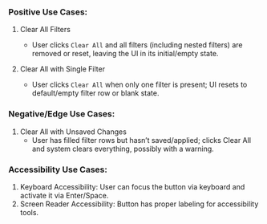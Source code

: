 ### Positive Use Cases:
1. Clear All Filters
   * User clicks `Clear All` and all filters (including nested filters) are removed or reset, leaving the UI in its initial/empty state.

2. Clear All with Single Filter
   * User clicks `Clear All` when only one filter is present; UI resets to default/empty filter row or blank state.

### Negative/Edge Use Cases:
1. Clear All with Unsaved Changes
   * User has filled filter rows but hasn’t saved/applied; clicks Clear All and system clears everything, possibly with a warning.

### Accessibility Use Cases:
1. Keyboard Accessibility: User can focus the button via keyboard and activate it via Enter/Space.
2. Screen Reader Accessibility: Button has proper labeling for accessibility tools.